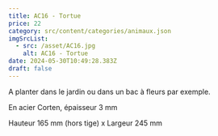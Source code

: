 ```yaml
---
title: AC16 - Tortue
price: 22
category: src/content/categories/animaux.json
imgSrcList:
  - src: /asset/AC16.jpg
    alt: AC16 - Tortue
date: 2024-05-30T10:49:28.383Z
draft: false
---
```


A planter dans le jardin ou dans un bac à fleurs par exemple. 

En acier Corten, épaisseur 3 mm

Hauteur 165 mm (hors tige) x Largeur 245 mm
